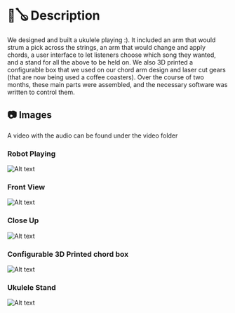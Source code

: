 # 🤖🪕 Description 
We designed and built a ukulele playing :). It included an arm that would strum a pick across the strings, an arm that would change and apply chords, a user interface to let listeners choose which song they wanted, and a stand for all the above to be held on. We also 3D printed a configurable box that we used on our chord arm design and laser cut gears (that are now being used a coffee coasters). Over the course of two months, these main parts were assembled, and the necessary software was written to control them. 

## 📷 Images
A video with the audio can be found under the video folder

### Robot Playing
![Alt text](https://github.com/j-bunk/uku-bot/blob/master/images/robotPlaying.gif)

### Front View
![Alt text](https://github.com/j-bunk/uku-bot/blob/master/images/frontView.PNG)

### Close Up 
![Alt text](https://github.com/j-bunk/uku-bot/blob/master/images/closeUpStrum.png)

### Configurable 3D Printed chord box
![Alt text](https://github.com/j-bunk/uku-bot/blob/master/images/chordBox.PNG)

### Ukulele Stand
![Alt text](https://github.com/j-bunk/uku-bot/blob/master/images/standFront.png)
